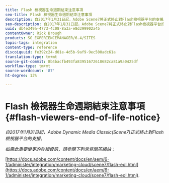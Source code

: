 ```yaml
---
title: Flash 檢視器生命週期結束注意事項
seo-title: Flash 檢視器生命週期結束注意事項
description: 自2017年1月31日起，Adobe Scene7將正式終止對Flash檢視器平台的支援。
seo-description: 自2017年1月31日起，Adobe Scene7將正式終止對Flash檢視器平台的支援。
uuid: db4e349a-4773-4c08-8a3a-e8d399902a45
contentOwner: Rick Brough
products: SG_EXPERIENCEMANAGER/6.4/SITES
topic-tags: integration
content-type: reference
discoiquuid: fe392c24-d01e-4d5b-9af9-9ec500adc61a
translation-type: tm+mt
source-git-commit: 8b4bacfb493fa83951672618682ca81a9a0425df
workflow-type: tm+mt
source-wordcount: '87'
ht-degree: 13%

---
```



# Flash 檢視器生命週期結束注意事項{#flash-viewers-end-of-life-notice}

*自2017年1月31日起，Adobe Dynamic Media Classic(Scene7)正式終止對Flash檢視器平台的支援。*

*如需此重要變更的詳細資訊，請參閱下列常見問答網站：*

[https://docs.adobe.com/content/docs/en/aem/6-1/administer/integration/marketing-cloud/scene7/flash-eol.html](https://docs.adobe.com/content/docs/en/aem/6-1/administer/integration/marketing-cloud/scene7/flash-eol.html).
